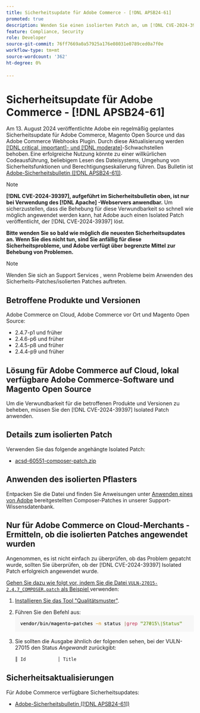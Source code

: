 ```yaml
---
title: Sicherheitsupdate für Adobe Commerce - [!DNL APSB24-61]
promoted: true
description: Wenden Sie einen isolierten Patch an, um [!DNL CVE-2024-39397] für Adobe Commerce 2.4.7-p2, 2.4.6-p7, 2.4.5-p9, 2.4.4-p10 und frühere Instanzen zu beheben, die nur auf [!DNL Apache] ausgeführt werden.
feature: Compliance, Security
role: Developer
source-git-commit: 76ff7669a0a57925a176e08031e0789ced0a7f0e
workflow-type: tm+mt
source-wordcount: '362'
ht-degree: 0%

---
```


# Sicherheitsupdate für Adobe Commerce - [!DNL APSB24-61]

Am 13. August 2024 veröffentlichte Adobe ein regelmäßig geplantes Sicherheitsupdate für Adobe Commerce, Magento Open Source und das Adobe Commerce Webhooks Plugin.
Durch diese Aktualisierung werden [[!DNL critical, important]- und  [!DNL moderate]](https://helpx.adobe.com/security/severity-ratings.html)-Schwachstellen behoben. Eine erfolgreiche Nutzung könnte zu einer willkürlichen Codeausführung, beliebigem Lesen des Dateisystems, Umgehung von Sicherheitsfunktionen und Berechtigungseskalierung führen. Das Bulletin ist [Adobe-Sicherheitsbulletin ([!DNL APSB24-61])](https://helpx.adobe.com/security/products/magento/apsb24-61.html).

>[!NOTE]
>
>**[!DNL CVE-2024-39397], aufgeführt im Sicherheitsbulletin oben, ist nur bei Verwendung des [!DNL Apache] -Webservers anwendbar.** Um sicherzustellen, dass die Behebung für diese Verwundbarkeit so schnell wie möglich angewendet werden kann, hat Adobe auch einen Isolated Patch veröffentlicht, der [!DNL CVE-2024-39397] löst.

**Bitte wenden Sie so bald wie möglich die neuesten Sicherheitsupdates an. Wenn Sie dies nicht tun, sind Sie anfällig für diese Sicherheitsprobleme, und Adobe verfügt über begrenzte Mittel zur Behebung von Problemen.**

>[!NOTE]
>
>Wenden Sie sich an Support Services , wenn Probleme beim Anwenden des Sicherheits-Patches/isolierten Patches auftreten.

## Betroffene Produkte und Versionen

Adobe Commerce on Cloud, Adobe Commerce vor Ort und Magento Open Source:

* 2.4.7-p1 und früher
* 2.4.6-p6 und früher
* 2.4.5-p8 und früher
* 2.4.4-p9 und früher

## Lösung für Adobe Commerce auf Cloud, lokal verfügbare Adobe Commerce-Software und Magento Open Source

Um die Verwundbarkeit für die betroffenen Produkte und Versionen zu beheben, müssen Sie den [!DNL CVE-2024-39397] Isolated Patch anwenden.

## Details zum isolierten Patch

Verwenden Sie das folgende angehängte Isolated Patch:

* [acsd-60551-composer-patch.zip](assets/acsd-60551-composer-patch.zip)

## Anwenden des isolierten Pflasters

Entpacken Sie die Datei und finden Sie Anweisungen unter [Anwenden eines von Adobe](https://experienceleague.adobe.com/docs/commerce-knowledge-base/kb/how-to/how-to-apply-a-composer-patch-provided-by-magento.html) bereitgestellten Composer-Patches in unserer Support-Wissensdatenbank.

## Nur für Adobe Commerce on Cloud-Merchants - Ermitteln, ob die isolierten Patches angewendet wurden

Angenommen, es ist nicht einfach zu überprüfen, ob das Problem gepatcht wurde, sollten Sie überprüfen, ob der [!DNL CVE-2024-39397] Isolated Patch erfolgreich angewendet wurde.

<u>Gehen Sie dazu wie folgt vor, indem Sie die Datei `VULN-27015-2.4.7_COMPOSER.patch` als Beispiel </u> verwenden:

1. [Installieren Sie das Tool &quot;Qualitätsmuster&quot;](https://experienceleague.adobe.com/docs/commerce-operations/tools/quality-patches-tool/usage.html).
1. Führen Sie den Befehl aus:<br>
   ![cve-2024-34102-tell-if-patch-apply-code](assets/cve-2024-34102-tell-if-patch-applied-code.png)
1. Sie sollten die Ausgabe ähnlich der folgenden sehen, bei der VULN-27015 den Status *Angewandt* zurückgibt:

   ```bash
   ║ Id            │ Title                                                        │ Category        │ Origin                 │ Status      │ Details                                          ║ ║ N/A           │ ../m2-hotfixes/VULN-27015-2.4.7_COMPOSER_patch.patch      │ Other           │ Local                  │ Applied     │ Patch type: Custom                                
   ```

<!-- For Step 2:
     ```bash
    vendor/bin/magento-patches -n status |grep "27015\|Status"
     ```
-->

## Sicherheitsaktualisierungen

Für Adobe Commerce verfügbare Sicherheitsupdates:

* [Adobe-Sicherheitsbulletin ([!DNL APSB24-61])](https://helpx.adobe.com/security/products/magento/apsb24-61.html)
